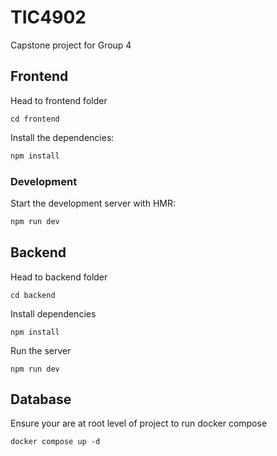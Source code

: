 # TIC4902
Capstone project for Group 4


## Frontend
Head to frontend folder
```
cd frontend
```
Install the dependencies:
```bash
npm install
```

### Development
Start the development server with HMR:
```bash
npm run dev
```

## Backend
Head to backend folder
```
cd backend
```
Install dependencies
```
npm install 
 ```
Run the server
```
npm run dev
 ```

## Database
Ensure your are at root level of project to run docker compose
```
docker compose up -d  
```